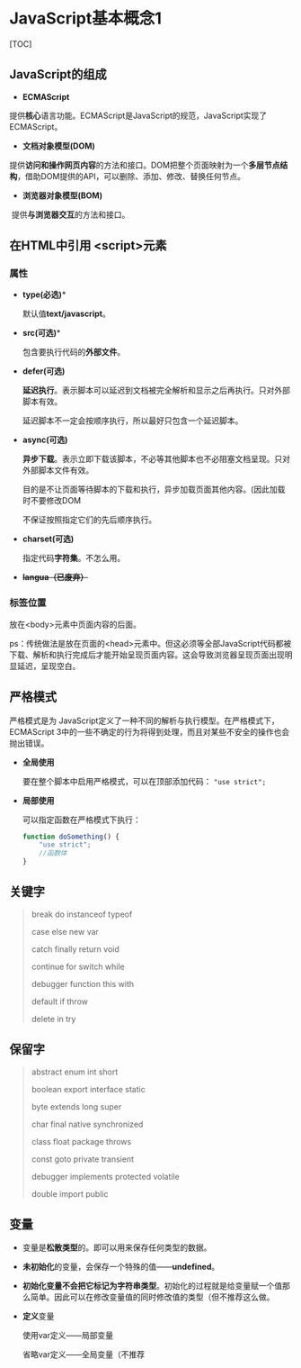 # JavaScript基本概念1

[TOC]

## JavaScript的组成

- **ECMAScript**

​       提供**核心**语言功能。ECMAScript是JavaScript的规范，JavaScript实现了ECMAScript。

- **文档对象模型(DOM)**

​       提供**访问和操作网页内容**的方法和接口。DOM把整个页面映射为一个**多层节点结构**，借助DOM提供的API，可以删除、添加、修改、替换任何节点。

- **浏览器对象模型(BOM)**

​       提供**与浏览器交互**的方法和接口。



## 在HTML中引用 &lt;script&gt;元素

### 属性

- **type(必选)***

  默认值**text/javascript**。

- **src(可选)***

  包含要执行代码的**外部文件**。

- **defer(可选)**

  **延迟执行**。表示脚本可以延迟到文档被完全解析和显示之后再执行。只对外部脚本有效。

  延迟脚本不一定会按顺序执行，所以最好只包含一个延迟脚本。

- **async(可选)**

  **异步下载**。表示立即下载该脚本，不必等其他脚本也不必阻塞文档呈现。只对外部脚本文件有效。

  目的是不让页面等待脚本的下载和执行，异步加载页面其他内容。(因此加载时不要修改DOM

  不保证按照指定它们的先后顺序执行。

- **charset(可选)**

  指定代码**字符集**。不怎么用。

- **~~langua（已废弃）~~**

  

### 标签位置

  放在&lt;body>元素中页面内容的后面。

  ps：传统做法是放在页面的&lt;head>元素中。但这必须等全部JavaScript代码都被下载、解析和执行完成后才能开始呈现页面内容。这会导致浏览器呈现页面出现明显延迟，呈现空白。



## 严格模式

  严格模式是为 JavaScript定义了一种不同的解析与执行模型。在严格模式下，ECMAScript 3中的一些不确定的行为将得到处理，而且对某些不安全的操作也会抛出错误。

- **全局使用**

  要在整个脚本中启用严格模式，可以在顶部添加代码： `"use strict";`

- **局部使用**

  可以指定函数在严格模式下执行： 

  ```javascript
  function doSomething() {
      "use strict";      
      //函数体 
  }
  ```



## 关键字

> break            do              instanceof       typeof 
>
> case              else            new                  var 
>
> catch            finally         return              void 
>
> continue      for              switch              while 
>
> debugger    function     this                   with 
>
> default         if                 throw 
>
> delete          in                try 



## 保留字

> abstract      enum                int                  short
>
> boolean      export               interface      static 
>
> byte             extends             long              super 
>
> char             final                   native           synchronized 
>
> class            float                   package        throws 
>
> const           goto                   private          transient 
>
> debugger    implements     protected      volatile
>
> double         import              public 



## 变量

- 变量是**松散类型**的。即可以用来保存任何类型的数据。

- **未初始化**的变量，会保存一个特殊的值——**undefined**。

- **初始化变量不会把它标记为字符串类型**。初始化的过程就是给变量赋一个值那么简单。因此可以在修改变量值的同时修改值的类型（但不推荐这么做。

- **定义**变量

  使用var定义——局部变量

  省略var定义——全局变量（不推荐
